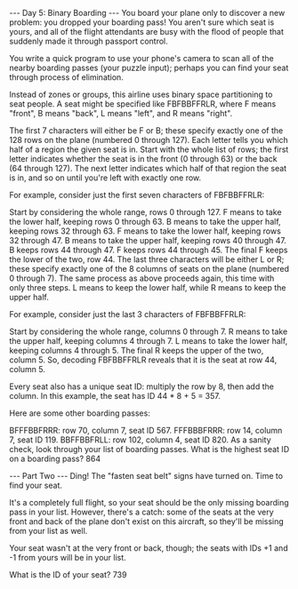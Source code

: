 --- Day 5: Binary Boarding ---
You board your plane only to discover a new problem: you dropped your boarding pass! You aren't sure which seat is yours, and all of the flight attendants are busy with the flood of people that suddenly made it through passport control.

You write a quick program to use your phone's camera to scan all of the nearby boarding passes (your puzzle input); perhaps you can find your seat through process of elimination.

Instead of zones or groups, this airline uses binary space partitioning to seat people. A seat might be specified like FBFBBFFRLR, where F means "front", B means "back", L means "left", and R means "right".

The first 7 characters will either be F or B; these specify exactly one of the 128 rows on the plane (numbered 0 through 127). Each letter tells you which half of a region the given seat is in. Start with the whole list of rows; the first letter indicates whether the seat is in the front (0 through 63) or the back (64 through 127). The next letter indicates which half of that region the seat is in, and so on until you're left with exactly one row.

For example, consider just the first seven characters of FBFBBFFRLR:

Start by considering the whole range, rows 0 through 127.
F means to take the lower half, keeping rows 0 through 63.
B means to take the upper half, keeping rows 32 through 63.
F means to take the lower half, keeping rows 32 through 47.
B means to take the upper half, keeping rows 40 through 47.
B keeps rows 44 through 47.
F keeps rows 44 through 45.
The final F keeps the lower of the two, row 44.
The last three characters will be either L or R; these specify exactly one of the 8 columns of seats on the plane (numbered 0 through 7). The same process as above proceeds again, this time with only three steps. L means to keep the lower half, while R means to keep the upper half.

For example, consider just the last 3 characters of FBFBBFFRLR:

Start by considering the whole range, columns 0 through 7.
R means to take the upper half, keeping columns 4 through 7.
L means to take the lower half, keeping columns 4 through 5.
The final R keeps the upper of the two, column 5.
So, decoding FBFBBFFRLR reveals that it is the seat at row 44, column 5.

Every seat also has a unique seat ID: multiply the row by 8, then add the column. In this example, the seat has ID 44 * 8 + 5 = 357.

Here are some other boarding passes:

BFFFBBFRRR: row 70, column 7, seat ID 567.
FFFBBBFRRR: row 14, column 7, seat ID 119.
BBFFBBFRLL: row 102, column 4, seat ID 820.
As a sanity check, look through your list of boarding passes. What is the highest seat ID on a boarding pass?
864


--- Part Two ---
Ding! The "fasten seat belt" signs have turned on. Time to find your seat.

It's a completely full flight, so your seat should be the only missing boarding pass in your list. However, there's a catch: some of the seats at the very front and back of the plane don't exist on this aircraft, so they'll be missing from your list as well.

Your seat wasn't at the very front or back, though; the seats with IDs +1 and -1 from yours will be in your list.

What is the ID of your seat?
739